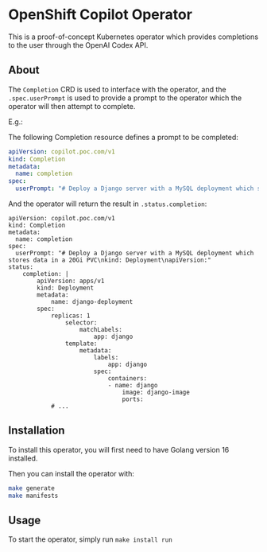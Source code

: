 # OpenShift Copilot Operator

This is a proof-of-concept Kubernetes operator which
provides completions to the user through the OpenAI Codex API. 

## About

The `Completion` CRD is used to interface with the operator, and
the `.spec.userPrompt` is used to provide a prompt to the operator which
the operator will then attempt to complete.

E.g.:

The following Completion resource defines a prompt to be completed:

```yaml
apiVersion: copilot.poc.com/v1
kind: Completion
metadata:
  name: completion
spec:
  userPrompt: "# Deploy a Django server with a MySQL deployment which stores data in a 20Gi PVC\nkind: Deployment\napiVersion:"

```

And the operator will return the result in `.status.completion`:

```
apiVersion: copilot.poc.com/v1
kind: Completion
metadata:
  name: completion
spec:
  userPrompt: "# Deploy a Django server with a MySQL deployment which stores data in a 20Gi PVC\nkind: Deployment\napiVersion:"
status:
	completion: |
		apiVersion: apps/v1
		kind: Deployment
		metadata:
			name: django-deployment
		spec:
			replicas: 1
				selector:
					matchLabels:
						app: django
				template:
					metadata:
						labels:
							app: django
						spec:
							containers:
							- name: django
								image: django-image
								ports:
			# ...
```

## Installation

To install this operator, you will first need to have Golang version 16 installed.

Then you can install the operator with:

```sh
make generate
make manifests
```

## Usage

To start the operator, simply run `make install run`


